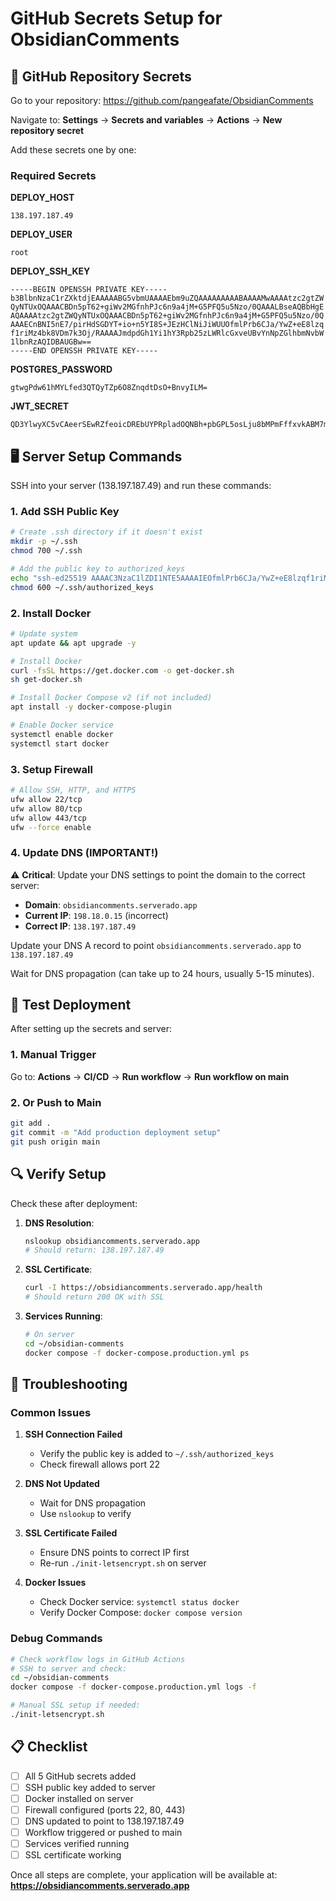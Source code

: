 # GitHub Secrets Setup for ObsidianComments

## 🔑 GitHub Repository Secrets

Go to your repository: https://github.com/pangeafate/ObsidianComments

Navigate to: **Settings** → **Secrets and variables** → **Actions** → **New repository secret**

Add these secrets one by one:

### Required Secrets

**DEPLOY_HOST**
```
138.197.187.49
```

**DEPLOY_USER**
```
root
```

**DEPLOY_SSH_KEY**
```
-----BEGIN OPENSSH PRIVATE KEY-----
b3BlbnNzaC1rZXktdjEAAAAABG5vbmUAAAAEbm9uZQAAAAAAAAABAAAAMwAAAAtzc2gtZW
QyNTUxOQAAACBDn5pT62+giWv2MGfnhPJc6n9a4jM+G5PFQ5u5Nzo/0QAAALBseAQBbHgE
AQAAAAtzc2gtZWQyNTUxOQAAACBDn5pT62+giWv2MGfnhPJc6n9a4jM+G5PFQ5u5Nzo/0Q
AAAECnBNI5nE7/pirHdSGDYT+io+n5YI8S+JEzHClNiJiWUUOfmlPrb6CJa/YwZ+eE8lzq
f1riMz4bk8VDm7k3Oj/RAAAAJmdpdGh1Yi1hY3Rpb25zLWRlcGxveUBvYnNpZGlhbmNvbW
1lbnRzAQIDBAUGBw==
-----END OPENSSH PRIVATE KEY-----
```

**POSTGRES_PASSWORD**
```
gtwgPdw61hMYLfed3QTQyTZp6O8ZnqdtDsO+BnvyILM=
```

**JWT_SECRET**
```
QD3YlwyXC5vCAeerSEwRZfeoicDREbUYPRpladOQNBh+pbGPL5osLju8bMPmFffxvkABM7mH1T8HDMHZwjZ2fQ==
```

## 🖥️ Server Setup Commands

SSH into your server (138.197.187.49) and run these commands:

### 1. Add SSH Public Key
```bash
# Create .ssh directory if it doesn't exist
mkdir -p ~/.ssh
chmod 700 ~/.ssh

# Add the public key to authorized_keys
echo "ssh-ed25519 AAAAC3NzaC1lZDI1NTE5AAAAIEOfmlPrb6CJa/YwZ+eE8lzqf1riMz4bk8VDm7k3Oj/R github-actions-deploy@obsidiancomments" >> ~/.ssh/authorized_keys
chmod 600 ~/.ssh/authorized_keys
```

### 2. Install Docker
```bash
# Update system
apt update && apt upgrade -y

# Install Docker
curl -fsSL https://get.docker.com -o get-docker.sh
sh get-docker.sh

# Install Docker Compose v2 (if not included)
apt install -y docker-compose-plugin

# Enable Docker service
systemctl enable docker
systemctl start docker
```

### 3. Setup Firewall
```bash
# Allow SSH, HTTP, and HTTPS
ufw allow 22/tcp
ufw allow 80/tcp
ufw allow 443/tcp
ufw --force enable
```

### 4. Update DNS (IMPORTANT!)

⚠️ **Critical**: Update your DNS settings to point the domain to the correct server:

- **Domain**: `obsidiancomments.serverado.app`
- **Current IP**: `198.18.0.15` (incorrect)
- **Correct IP**: `138.197.187.49`

Update your DNS A record to point `obsidiancomments.serverado.app` to `138.197.187.49`

Wait for DNS propagation (can take up to 24 hours, usually 5-15 minutes).

## 🚀 Test Deployment

After setting up the secrets and server:

### 1. Manual Trigger
Go to: **Actions** → **CI/CD** → **Run workflow** → **Run workflow on main**

### 2. Or Push to Main
```bash
git add .
git commit -m "Add production deployment setup"
git push origin main
```

## 🔍 Verify Setup

Check these after deployment:

1. **DNS Resolution**:
   ```bash
   nslookup obsidiancomments.serverado.app
   # Should return: 138.197.187.49
   ```

2. **SSL Certificate**:
   ```bash
   curl -I https://obsidiancomments.serverado.app/health
   # Should return 200 OK with SSL
   ```

3. **Services Running**:
   ```bash
   # On server
   cd ~/obsidian-comments
   docker compose -f docker-compose.production.yml ps
   ```

## 🐛 Troubleshooting

### Common Issues

1. **SSH Connection Failed**
   - Verify the public key is added to `~/.ssh/authorized_keys`
   - Check firewall allows port 22

2. **DNS Not Updated**
   - Wait for DNS propagation
   - Use `nslookup` to verify

3. **SSL Certificate Failed**
   - Ensure DNS points to correct IP first
   - Re-run `./init-letsencrypt.sh` on server

4. **Docker Issues**
   - Check Docker service: `systemctl status docker`
   - Verify Docker Compose: `docker compose version`

### Debug Commands

```bash
# Check workflow logs in GitHub Actions
# SSH to server and check:
cd ~/obsidian-comments
docker compose -f docker-compose.production.yml logs -f

# Manual SSL setup if needed:
./init-letsencrypt.sh
```

## 📋 Checklist

- [ ] All 5 GitHub secrets added
- [ ] SSH public key added to server
- [ ] Docker installed on server
- [ ] Firewall configured (ports 22, 80, 443)
- [ ] DNS updated to point to 138.197.187.49
- [ ] Workflow triggered or pushed to main
- [ ] Services verified running
- [ ] SSL certificate working

Once all steps are complete, your application will be available at:
**https://obsidiancomments.serverado.app**